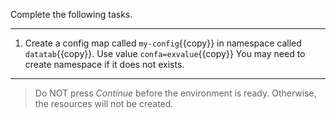 Complete the following tasks.

---

1. Create a config map called `my-config`{{copy}} in namespace called `datatab`{{copy}}. Use value `confa=exvalue`{{copy}} You may need to create namespace if it does not exists.

---
> Do NOT press *Continue* before the environment is ready. Otherwise, the resources will not be created.
<br/>
<br/>
